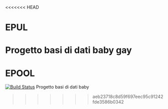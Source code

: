 <<<<<<< HEAD
# EPUL
Progetto basi di dati baby gay
=======
# EPOOL
[![Build Status](https://travis-ci.com/MGrizzly/EPOOL.svg?token=48qxM4KzytzpBpYpdqtv&branch=master)](https://travis-ci.com/MGrizzly/EPOOL)
Progetto basi di dati baby
>>>>>>> aeb23718c8d59f697eec95c91242fde3586b0342
